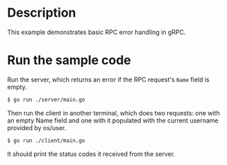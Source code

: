 # Description

This example demonstrates basic RPC error handling in gRPC.

# Run the sample code

Run the server, which returns an error if the RPC request's `Name` field is
empty.

```sh
$ go run ./server/main.go
```

Then run the client in another terminal, which does two requests: one with an
empty Name field and one with it populated with the current username provided by
os/user.

```sh
$ go run ./client/main.go
```

It should print the status codes it received from the server.
